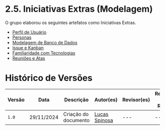 # 2.5. Iniciativas Extras (Modelagem)

O grupo elaborou os seguintes artefatos como Iniciativas Extras.

- [Perfil de Usuário](Modelagem/PerfilUsuario.md)
- [Personas](Modelagem/Personas.md)
- [Modelagem de Banco de Dados](Modelagem/Modelagem.md)
- [Issue e Kanban](Modelagem/IssuesKanban.md)
- [Familiaridade com Tecnologias](Modelagem/HeatMapTecnologias.md)
- [Reuniões e Atas](Modelagem/Reunioes.md)

# Histórico de Versões

| Versão | Data       | Descrição            | Autor(es)                                        | Revisor(es) | Resultado da Revisão |
| ------ | ---------- | -------------------- | ------------------------------------------------ | ----------- | -------------------- |
| `1.0`  | 29/11/2024 | Criação do documento | [Lucas Spinosa](https://github.com/LucasSpinosa) | ---         | ---                  |